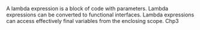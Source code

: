 A lambda expression is a block of code with parameters.
Lambda expressions can be converted to functional interfaces.
Lambda expressions can access effectively final variables from the enclosing scope.
Chp3

